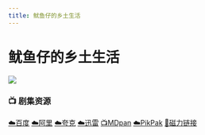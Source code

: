 ```yaml
---
title: 鱿鱼仔的乡土生活
---
```


# 鱿鱼仔的乡土生活
![](/assets/image/鱿鱼仔的乡土生活.jpg)

### 📺 剧集资源 <Badge type="warning" text="漫迪MDsub" />

[☁️百度](https://pan.baidu.com/s/1GvdlgErN7IohleJK4HMa5A?pwd=w6g7)  [☁️阿里](https://www.alipan.com/s/ZARMDS6zLNT)  [☁️夸克](https://pan.quark.cn/s/fb10dac0086c)  [☁️迅雷](https://pan.xunlei.com/s/VO6zAOeSUnrRMU9vrDDXXMB0A1?pwd=2hkg#)  [📺MDpan](https://pan.mdsub.top/%E9%B1%BF%E9%B1%BC%E4%BB%94%E7%9A%84%E4%B9%A1%E5%9C%9F%E7%94%9F%E6%B4%BB)  [☁️PikPak](https://mypikpak.com/s/VNmWPMgIPp2tU0AMeCpmu5A5o1) [🧲磁力链接](magnet:?xt=urn:btih:15df78f23c358b4503054597c442ebef1e8229a4)
